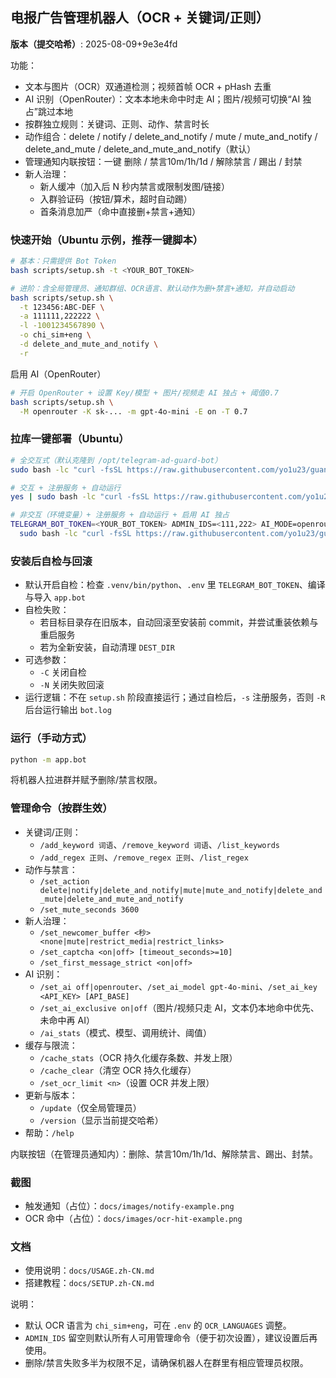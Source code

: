 ## 电报广告管理机器人（OCR + 关键词/正则）

**版本（提交哈希）**: <!--VERSION_START-->2025-08-09+9e3e4fd<!--VERSION_END-->

功能：
- 文本与图片（OCR）双通道检测；视频首帧 OCR + pHash 去重
- AI 识别（OpenRouter）：文本本地未命中时走 AI；图片/视频可切换“AI 独占”跳过本地
- 按群独立规则：关键词、正则、动作、禁言时长
- 动作组合：delete / notify / delete_and_notify / mute / mute_and_notify / delete_and_mute / delete_and_mute_and_notify（默认）
- 管理通知内联按钮：一键 删除 / 禁言10m/1h/1d / 解除禁言 / 踢出 / 封禁
- 新人治理：
  - 新人缓冲（加入后 N 秒内禁言或限制发图/链接）
  - 入群验证码（按钮/算术，超时自动踢）
  - 首条消息加严（命中直接删+禁言+通知）

### 快速开始（Ubuntu 示例，推荐一键脚本）
```bash
# 基本：只需提供 Bot Token
bash scripts/setup.sh -t <YOUR_BOT_TOKEN>

# 进阶：含全局管理员、通知群组、OCR语言、默认动作为删+禁言+通知，并自动启动
bash scripts/setup.sh \
  -t 123456:ABC-DEF \
  -a 111111,222222 \
  -l -1001234567890 \
  -o chi_sim+eng \
  -d delete_and_mute_and_notify \
  -r
```

启用 AI（OpenRouter）
```bash
# 开启 OpenRouter + 设置 Key/模型 + 图片/视频走 AI 独占 + 阈值0.7
bash scripts/setup.sh \
  -M openrouter -K sk-... -m gpt-4o-mini -E on -T 0.7
```

### 拉库一键部署（Ubuntu）
```bash
# 全交互式（默认克隆到 /opt/telegram-ad-guard-bot）
sudo bash -lc "curl -fsSL https://raw.githubusercontent.com/yo1u23/guanggao/main/scripts/install_from_repo.sh | sudo bash"

# 交互 + 注册服务 + 自动运行
yes | sudo bash -lc "curl -fsSL https://raw.githubusercontent.com/yo1u23/guanggao/main/scripts/install_from_repo.sh | sudo bash -s -- -R -s"

# 非交互（环境变量）+ 注册服务 + 自动运行 + 启用 AI 独占
TELEGRAM_BOT_TOKEN=<YOUR_BOT_TOKEN> ADMIN_IDS=<111,222> AI_MODE=openrouter OPENROUTER_API_KEY=<sk-...> OPENROUTER_MODEL=gpt-4o-mini AI_EXCLUSIVE=on \
  sudo bash -lc "curl -fsSL https://raw.githubusercontent.com/yo1u23/guanggao/main/scripts/install_from_repo.sh | sudo bash -s -- -R -s"
```

### 安装后自检与回滚
- 默认开启自检：检查 `.venv/bin/python`、`.env` 里 `TELEGRAM_BOT_TOKEN`、编译与导入 `app.bot`
- 自检失败：
  - 若目标目录存在旧版本，自动回滚至安装前 commit，并尝试重装依赖与重启服务
  - 若为全新安装，自动清理 `DEST_DIR`
- 可选参数：
  - `-C` 关闭自检
  - `-N` 关闭失败回滚
- 运行逻辑：不在 `setup.sh` 阶段直接运行；通过自检后，`-s` 注册服务，否则 `-R` 后台运行输出 `bot.log`

### 运行（手动方式）
```bash
python -m app.bot
```
将机器人拉进群并赋予删除/禁言权限。

### 管理命令（按群生效）
- 关键词/正则：
  - `/add_keyword 词语`、`/remove_keyword 词语`、`/list_keywords`
  - `/add_regex 正则`、`/remove_regex 正则`、`/list_regex`
- 动作与禁言：
  - `/set_action delete|notify|delete_and_notify|mute|mute_and_notify|delete_and_mute|delete_and_mute_and_notify`
  - `/set_mute_seconds 3600`
- 新人治理：
  - `/set_newcomer_buffer <秒> <none|mute|restrict_media|restrict_links>`
  - `/set_captcha <on|off> [timeout_seconds>=10]`
  - `/set_first_message_strict <on|off>`
- AI 识别：
  - `/set_ai off|openrouter`、`/set_ai_model gpt-4o-mini`、`/set_ai_key <API_KEY> [API_BASE]`
  - `/set_ai_exclusive on|off`（图片/视频只走 AI，文本仍本地命中优先、未命中再 AI）
  - `/ai_stats`（模式、模型、调用统计、阈值）
- 缓存与限流：
  - `/cache_stats`（OCR 持久化缓存条数、并发上限）
  - `/cache_clear`（清空 OCR 持久化缓存）
  - `/set_ocr_limit <n>`（设置 OCR 并发上限）
- 更新与版本：
  - `/update`（仅全局管理员）
  - `/version`（显示当前提交哈希）
- 帮助：`/help`

内联按钮（在管理员通知内）：删除、禁言10m/1h/1d、解除禁言、踢出、封禁。

### 截图
- 触发通知（占位）：`docs/images/notify-example.png`
- OCR 命中（占位）：`docs/images/ocr-hit-example.png`

### 文档
- 使用说明：`docs/USAGE.zh-CN.md`
- 搭建教程：`docs/SETUP.zh-CN.md`

说明：
- 默认 OCR 语言为 `chi_sim+eng`，可在 `.env` 的 `OCR_LANGUAGES` 调整。
- `ADMIN_IDS` 留空则默认所有人可用管理命令（便于初次设置），建议设置后再使用。
- 删除/禁言失败多半为权限不足，请确保机器人在群里有相应管理员权限。
